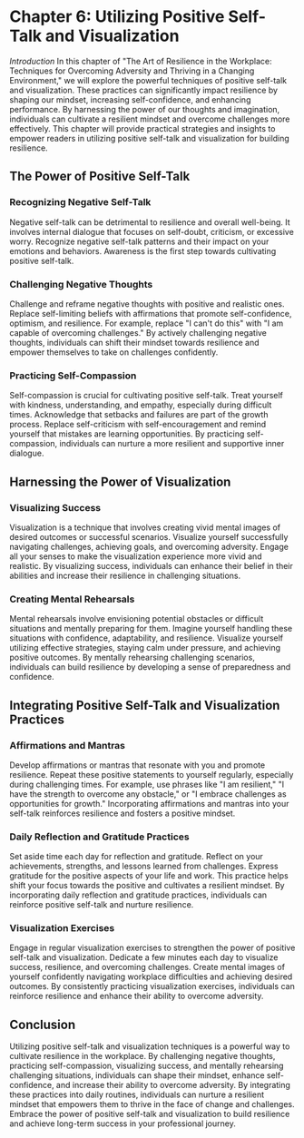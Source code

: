 Chapter 6: Utilizing Positive Self-Talk and Visualization
=========================================================

*Introduction* In this chapter of "The Art of Resilience in the Workplace: Techniques for Overcoming Adversity and Thriving in a Changing Environment," we will explore the powerful techniques of positive self-talk and visualization. These practices can significantly impact resilience by shaping our mindset, increasing self-confidence, and enhancing performance. By harnessing the power of our thoughts and imagination, individuals can cultivate a resilient mindset and overcome challenges more effectively. This chapter will provide practical strategies and insights to empower readers in utilizing positive self-talk and visualization for building resilience.

The Power of Positive Self-Talk
-------------------------------

### Recognizing Negative Self-Talk

Negative self-talk can be detrimental to resilience and overall well-being. It involves internal dialogue that focuses on self-doubt, criticism, or excessive worry. Recognize negative self-talk patterns and their impact on your emotions and behaviors. Awareness is the first step towards cultivating positive self-talk.

### Challenging Negative Thoughts

Challenge and reframe negative thoughts with positive and realistic ones. Replace self-limiting beliefs with affirmations that promote self-confidence, optimism, and resilience. For example, replace "I can't do this" with "I am capable of overcoming challenges." By actively challenging negative thoughts, individuals can shift their mindset towards resilience and empower themselves to take on challenges confidently.

### Practicing Self-Compassion

Self-compassion is crucial for cultivating positive self-talk. Treat yourself with kindness, understanding, and empathy, especially during difficult times. Acknowledge that setbacks and failures are part of the growth process. Replace self-criticism with self-encouragement and remind yourself that mistakes are learning opportunities. By practicing self-compassion, individuals can nurture a more resilient and supportive inner dialogue.

Harnessing the Power of Visualization
-------------------------------------

### Visualizing Success

Visualization is a technique that involves creating vivid mental images of desired outcomes or successful scenarios. Visualize yourself successfully navigating challenges, achieving goals, and overcoming adversity. Engage all your senses to make the visualization experience more vivid and realistic. By visualizing success, individuals can enhance their belief in their abilities and increase their resilience in challenging situations.

### Creating Mental Rehearsals

Mental rehearsals involve envisioning potential obstacles or difficult situations and mentally preparing for them. Imagine yourself handling these situations with confidence, adaptability, and resilience. Visualize yourself utilizing effective strategies, staying calm under pressure, and achieving positive outcomes. By mentally rehearsing challenging scenarios, individuals can build resilience by developing a sense of preparedness and confidence.

Integrating Positive Self-Talk and Visualization Practices
----------------------------------------------------------

### Affirmations and Mantras

Develop affirmations or mantras that resonate with you and promote resilience. Repeat these positive statements to yourself regularly, especially during challenging times. For example, use phrases like "I am resilient," "I have the strength to overcome any obstacle," or "I embrace challenges as opportunities for growth." Incorporating affirmations and mantras into your self-talk reinforces resilience and fosters a positive mindset.

### Daily Reflection and Gratitude Practices

Set aside time each day for reflection and gratitude. Reflect on your achievements, strengths, and lessons learned from challenges. Express gratitude for the positive aspects of your life and work. This practice helps shift your focus towards the positive and cultivates a resilient mindset. By incorporating daily reflection and gratitude practices, individuals can reinforce positive self-talk and nurture resilience.

### Visualization Exercises

Engage in regular visualization exercises to strengthen the power of positive self-talk and visualization. Dedicate a few minutes each day to visualize success, resilience, and overcoming challenges. Create mental images of yourself confidently navigating workplace difficulties and achieving desired outcomes. By consistently practicing visualization exercises, individuals can reinforce resilience and enhance their ability to overcome adversity.

Conclusion
----------

Utilizing positive self-talk and visualization techniques is a powerful way to cultivate resilience in the workplace. By challenging negative thoughts, practicing self-compassion, visualizing success, and mentally rehearsing challenging situations, individuals can shape their mindset, enhance self-confidence, and increase their ability to overcome adversity. By integrating these practices into daily routines, individuals can nurture a resilient mindset that empowers them to thrive in the face of change and challenges. Embrace the power of positive self-talk and visualization to build resilience and achieve long-term success in your professional journey.
